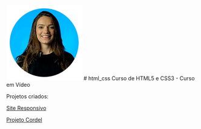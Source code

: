 
<img src="foto_perfil/perfil.png" alt="Carolina Karen">
# html_css
Curso de HTML5 e CSS3 - Curso em Vídeo

Projetos criados:

<a href= "https://carollkaren.github.io/html_css/projeto.tutorial/android.html" tagert='blank_'>Site Responsivo</a>

<a href= "https://carollkaren.github.io/html_css/cordel/index.html" tagert='blank_'>Projeto Cordel</a>